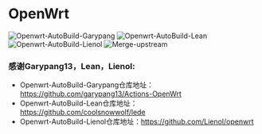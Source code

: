 # OpenWrt
![Openwrt-AutoBuild-Garypang](https://github.com/vison-v/OpenWrt/workflows/Openwrt-AutoBuild-Garypang/badge.svg)
![Openwrt-AutoBuild-Lean](https://github.com/vison-v/OpenWrt/workflows/Openwrt-AutoBuild-Lean/badge.svg)
![Openwrt-AutoBuild-Lienol](https://github.com/vison-v/OpenWrt/workflows/Openwrt-AutoBuild-Lienol/badge.svg)
![Merge-upstream](https://github.com/vison-v/OpenWrt/workflows/Merge-upstream/badge.svg)

### 感谢Garypang13，Lean，Lienol:
+ Openwrt-AutoBuild-Garypang仓库地址：https://github.com/garypang13/Actions-OpenWrt
+ Openwrt-AutoBuild-Lean仓库地址：https://github.com/coolsnowwolf/lede
+ Openwrt-AutoBuild-Lienol仓库地址：https://github.com/Lienol/openwrt
